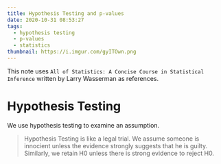 ```yaml
---
title: Hypothesis Testing and p-values
date: 2020-10-31 08:53:27
tags: 
  - hypothesis testing
  - p-values
  - statistics
thumbnail: https://i.imgur.com/gyITOwn.png
---
```


This note uses `All of Statistics: A Concise Course in Statistical Inference` written by Larry Wasserman as references.

# Hypothesis Testing

We use hypothesis testing to examine an assumption. 

> Hypothesis Testing is like a legal trial. We assume someone is innocient unless the evidence strongly suggests that he is guilty. Similarly, we retain H0 unless there is strong evidence to reject H0.
